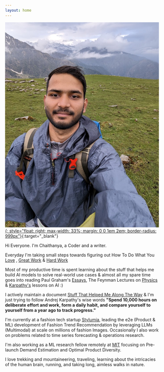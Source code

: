 ```yaml
---
layout: home
---
```


[![Chaithanya Kumar A](/assets/profile.jpg){: style="float: right; max-width: 33%; margin: 0 0 1em 2em; border-radius: 999px"}](https://x.com/ChaithanyaK42){:target="_blank"}

Hi Everyone. I'm Chaithanya, a Coder and a writer. 

Everyday I'm taking small steps towards figuring out How To Do What You [Love](https://paulgraham.com/love.html) , [Great Work](https://paulgraham.com/greatwork.html) & [Hard Work](https://paulgraham.com/hwh.html) 

Most of my productive time is spent learning about the stuff that helps me build AI models to solve real-world use cases & almost all my spare time goes into reading Paul Graham's [Essays](https://www.paulgraham.com/articles.html), The Feynman Lectures on [Physics](https://www.feynmanlectures.caltech.edu/) & [Karpathy's](https://karpathy.ai/) lessons on AI :)

I actively maintain a document [Stuff That Helped Me Along The Way](https://docs.google.com/document/d/1Xo7k-mhKVoM1ku_uY1qpFGEMX98QJTObmtiu--Gs6Zk/edit?usp=sharing) & I'm just trying to follow Andrej Karpathy's wise words **"Spend 10,000 hours on deliberate effort and work, form a daily habit, and compare yourself to yourself from a year ago to track progress."**

I'm currently at a fashion tech startup [Stylumia](https://www.stylumia.ai/), leading the e2e (Product & ML) development of Fashion Trend Recommendation by leveraging LLMs (Multimodal) at scale on millions of fashion Images. Occasionally I also work on problems related to time series forecasting & operations research. 

I'm also working as a ML research fellow remotely at [MIT](https://www.mit.edu/) focusing on Pre-launch Demand Estimation and Optimal Product Diversity.

I love trekking and mountaineering, traveling, learning about the intricacies of the human brain, running, and taking long, aimless walks in nature.
